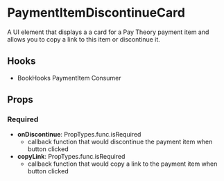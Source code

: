 # PaymentItemDiscontinueCard

A UI element that displays a a card for a Pay Theory payment item and allows you to copy a link to this item or discontinue it.

## Hooks

- BookHooks PaymentItem Consumer

## Props

### Required

- **onDiscontinue**: PropTypes.func.isRequired
  - callback function that would discontinue the payment item when button clicked
- **copyLink**: PropTypes.func.isRequired
  - callback function that would copy a link to the payment item when button clicked
